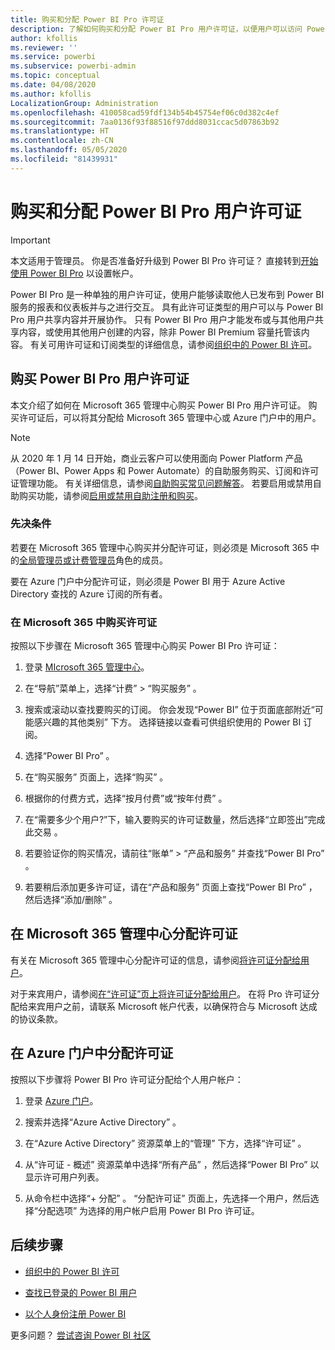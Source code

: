 ```yaml
---
title: 购买和分配 Power BI Pro 许可证
description: 了解如何购买和分配 Power BI Pro 用户许可证，以便用户可以访问 Power BI 服务中的所有内容并与他人协作。
author: kfollis
ms.reviewer: ''
ms.service: powerbi
ms.subservice: powerbi-admin
ms.topic: conceptual
ms.date: 04/08/2020
ms.author: kfollis
LocalizationGroup: Administration
ms.openlocfilehash: 410058cad59fdf134b54b45754ef06c0d382c4ef
ms.sourcegitcommit: 7aa0136f93f88516f97ddd8031ccac5d07863b92
ms.translationtype: HT
ms.contentlocale: zh-CN
ms.lasthandoff: 05/05/2020
ms.locfileid: "81439931"
---
```

# <a name="purchase-and-assign-power-bi-pro-user-licenses"></a>购买和分配 Power BI Pro 用户许可证

>[!IMPORTANT]
>本文适用于管理员。 你是否准备好升级到 Power BI Pro 许可证？ 直接转到[开始使用 Power BI Pro](https://go.microsoft.com/fwlink/?LinkId=2106428&clcid=0x409&cmpid=pbidocs-purchasing-power-bi-pro) 以设置帐户。

Power BI Pro 是一种单独的用户许可证，使用户能够读取他人已发布到 Power BI 服务的报表和仪表板并与之进行交互。 具有此许可证类型的用户可以与 Power BI Pro 用户共享内容并开展协作。 只有 Power BI Pro 用户才能发布或与其他用户共享内容，或使用其他用户创建的内容，除非 Power BI Premium 容量托管该内容。 有关可用许可证和订阅类型的详细信息，请参阅[组织中的 Power BI 许可](service-admin-licensing-organization.md)。

## <a name="purchase-power-bi-pro-user-licenses"></a>购买 Power BI Pro 用户许可证

本文介绍了如何在 Microsoft 365 管理中心购买 Power BI Pro 用户许可证。 购买许可证后，可以将其分配给 Microsoft 365 管理中心或 Azure 门户中的用户。

> [!NOTE]
> 从 2020 年 1 月 14 日开始，商业云客户可以使用面向 Power Platform 产品（Power BI、Power Apps 和 Power Automate）的自助服务购买、订阅和许可证管理功能。 有关详细信息，请参阅[自助购买常见问题解答](https://docs.microsoft.com/microsoft-365/commerce/subscriptions/self-service-purchase-faq)。 若要启用或禁用自助购买功能，请参阅[启用或禁用自助注册和购买](admin/service-admin-disable-self-service.md)。

### <a name="prerequisites"></a>先决条件

若要在 Microsoft 365 管理中心购买并分配许可证，则必须是 Microsoft 365 中的[全局管理员或计费管理员](https://support.office.com/article/about-office-365-admin-roles-da585eea-f576-4f55-a1e0-87090b6aaa9d)角色的成员。

要在 Azure 门户中分配许可证，则必须是 Power BI 用于 Azure Active Directory 查找的 Azure 订阅的所有者。

### <a name="purchase-licenses-in-microsoft-365"></a>在 Microsoft 365 中购买许可证

按照以下步骤在 Microsoft 365 管理中心购买 Power BI Pro 许可证：

1. 登录 [MIcrosoft 365 管理中心](https://admin.microsoft.com)。

2. 在“导航”菜单上，选择“计费”   > “购买服务”  。

3. 搜索或滚动以查找要购买的订阅。 你会发现“Power BI”  位于页面底部附近“可能感兴趣的其他类别”  下方。 选择链接以查看可供组织使用的 Power BI 订阅。

4. 选择“Power BI Pro”  。

5. 在“购买服务”  页面上，选择“购买”  。

6. 根据你的付费方式，选择“按月付费”或“按年付费”   。

7. 在“需要多少个用户?”下，输入要购买的许可证数量，然后选择“立即签出”完成此交易   。

8. 若要验证你的购买情况，请前往“账单”   > “产品和服务”  并查找“Power BI Pro”  。

9. 若要稍后添加更多许可证，请在“产品和服务”  页面上查找“Power BI Pro”  ，然后选择“添加/删除”  。

## <a name="assign-licenses-in-the-microsoft-365-admin-center"></a>在 Microsoft 365 管理中心分配许可证

有关在 Microsoft 365 管理中心分配许可证的信息，请参阅[将许可证分配给用户](/office365/admin/manage/assign-licenses-to-users)。

对于来宾用户，请参阅[在“许可证”页上将许可证分配给用户](/office365/admin/manage/assign-licenses-to-users#assign-licenses-to-users-on-the-licenses-page)。 在将 Pro 许可证分配给来宾用户之前，请联系 Microsoft 帐户代表，以确保符合与 Microsoft 达成的协议条款。

## <a name="assign-licenses-in-the-azure-portal"></a>在 Azure 门户中分配许可证

按照以下步骤将 Power BI Pro 许可证分配给个人用户帐户：

1. 登录 [Azure 门户](https://portal.azure.com/)。

2. 搜索并选择“Azure Active Directory”  。

3. 在“Azure Active Directory”  资源菜单上的“管理”  下方，选择“许可证”  。

4. 从“许可证 - 概述”  资源菜单中选择“所有产品”  ，然后选择“Power BI Pro”  以显示许可用户列表。

5. 从命令栏中选择“+ 分配”  。 “分配许可证”  页面上，先选择一个用户，然后选择“分配选项”  为选择的用户帐户启用 Power BI Pro 许可证。

## <a name="next-steps"></a>后续步骤

- [组织中的 Power BI 许可](service-admin-licensing-organization.md)

 - [查找已登录的 Power BI 用户](service-admin-access-usage.md)

 - [以个人身份注册 Power BI](service-self-service-signup-for-power-bi.md)

更多问题？ [尝试咨询 Power BI 社区](https://community.powerbi.com/)
